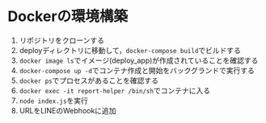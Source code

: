 # Dockerの環境構築
1. リポジトリをクローンする
1. deployディレクトリに移動して，`docker-compose build`でビルドする
1. `docker image ls`でイメージ(deploy_app)が作成されていることを確認する
1. `docker-compose up -d`でコンテナ作成と開始をバックグランドで実行する
1. `docker ps`でプロセスがあることを確認する
1. `docker exec -it report-helper /bin/sh`でコンテナに入る
1. `node index.js`を実行
1. URLをLINEのWebhookに追加
